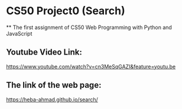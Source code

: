 # CS50 Project0 (Search)
** The first assignment of CS50 Web Programming with Python and JavaScript

## Youtube Video Link:
https://www.youtube.com/watch?v=cn3MeSqGAZI&feature=youtu.be

## The link of the web page:
https://heba-ahmad.github.io/search/
